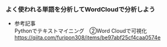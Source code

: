 ### よく使われる単語を分析してWordCloudで分析しよう

- 参考記事  
Pythonでテキストマイニング　②Word Cloudで可視化  
https://qiita.com/furipon308/items/be97abf25cf4caa0574e
